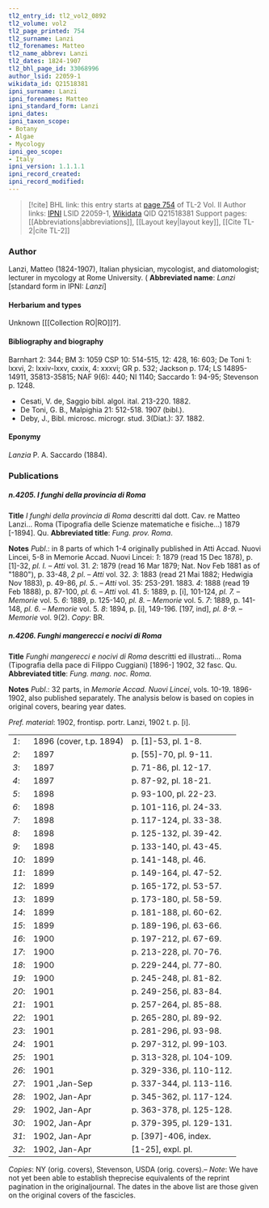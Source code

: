 ```yaml
---
tl2_entry_id: tl2_vol2_0892
tl2_volume: vol2
tl2_page_printed: 754
tl2_surname: Lanzi
tl2_forenames: Matteo
tl2_name_abbrev: Lanzi
tl2_dates: 1824-1907
tl2_bhl_page_id: 33068996
author_lsid: 22059-1
wikidata_id: Q21518381
ipni_surname: Lanzi
ipni_forenames: Matteo
ipni_standard_form: Lanzi
ipni_dates: 
ipni_taxon_scope: 
- Botany
- Algae
- Mycology
ipni_geo_scope: 
- Italy
ipni_version: 1.1.1.1
ipni_record_created: 
ipni_record_modified:
---
```


> [!cite] BHL link: this entry starts at [page 754](https://www.biodiversitylibrary.org/page/33068996) of TL-2 Vol. II
> Author links: [IPNI](https://www.ipni.org/a/22059-1) LSID 22059-1, [Wikidata](https://www.wikidata.org/wiki/Q21518381) QID Q21518381
> Support pages: [[Abbreviations|abbreviations]], [[Layout key|layout key]], [[Cite TL-2|cite TL-2]]

### Author

Lanzi, Matteo (1824-1907), Italian physician, mycologist, and diatomologist; lecturer in mycology at Rome University. (
**Abbreviated name**: *Lanzi* \[standard form in IPNI: *Lanzi*\]

#### Herbarium and types

Unknown \[[[Collection RO|RO]]?\].

#### Bibliography and biography

Barnhart 2: 344; BM 3: 1059 CSP 10: 514-515, 12: 428, 16: 603; De Toni 1: lxxvi, 2: lxxiv-lxxv, cxxix, 4: xxxvi; GR p. 532; Jackson p. 174; LS 14895-14911, 35813-35815; NAF 9(6): 440; NI 1140; Saccardo 1: 94-95; Stevenson p. 1248.
- Cesati, V. de, Saggio bibl. algol. ital. 213-220. 1882.
- De Toni, G. B., Malpighia 21: 512-518. 1907 (bibl.).
- Deby, J., Bibl. microsc. microgr. stud. 3(Diat.): 37. 1882.

#### Eponymy

*Lanzia* P. A. Saccardo (1884).

### Publications

##### n.4205. I funghi della provincia di Roma

**Title**
*I funghi della provincia di Roma* descritti dal dott. Cav. re Matteo Lanzi... Roma (Tipografia delle Scienze matematiche e fisiche...) 1879 \[-1894\]. Qu.
**Abbreviated title**: *Fung. prov. Roma*.

**Notes**
*Publ*.: in 8 parts of which 1-4 originally published in Atti Accad. Nuovi Lincei, 5-8 in Memorie Accad. Nuovi Lincei:
*1*: 1879 (read 15 Dec 1878), p. \[1\]-32, *pl. I.* – *Atti* vol. 31.
*2*: 1879 (read 16 Mar 1879; Nat. Nov Feb 1881 as of "1880"), p. 33-48, *2 pl*. – *Atti* vol. 32.
*3*: 1883 (read 21 Mai 1882; Hedwigia Nov 1883), p. 49-86, *pl. 5.*. – *Atti* vol. 35: 253-291. 1883.
*4*: 1888 (read 19 Feb 1888), p. 87-100, *pl. 6.* – *Atti* vol. 41.
*5*: 1889, p. \[i\], 101-124, *pl. 7.* – *Memorie* vol. 5.
*6*: 1889, p. 125-140, *pl. 8.* – *Memorie* vol. 5.
*7*: 1889, p. 141-148, *pl. 6.* – *Memorie* vol. 5.
*8*: 1894, p. \[i\], 149-196. \[197, ind\], *pl. 8-9.* – *Memorie* vol. 9(2).
*Copy*: BR.

##### n.4206. Funghi mangerecci e nocivi di Roma

**Title**
*Funghi mangerecci e nocivi di Roma* descritti ed illustrati... Roma (Tipografia della pace di Filippo Cuggiani) \[1896-\] 1902, 32 fasc. Qu.
**Abbreviated title**: *Fung. mang. noc. Roma*.

**Notes**
*Publ*.: 32 parts, in *Memorie Accad. Nuovi Lincei*, vols. 10-19. 1896-1902, also published separately. The analysis below is based on copies in original covers, bearing year dates.

*Pref. material*: 1902, frontisp. portr. Lanzi, 1902 t. p. \[i\].

| | | |
|---|---|---|
|*1*:	|1896 (cover, t.p. 1894)	|p. \[1\]-53, pl. 1-8.
|*2*:	|1897	|p. \[55\]-70, pl. 9-11.
|*3*:	|1897	|p. 71-86, pl. 12-17.
|*4*:	|1897	|p. 87-92, pl. 18-21.
|*5*:	|1898	|p. 93-100, pl. 22-23.
|*6*:	|1898	|p. 101-116, pl. 24-33.
|*7*:	|1898	|p. 117-124, pl. 33-38.
|*8*:	|1898	|p. 125-132, pl. 39-42.
|*9*:	|1898	|p. 133-140, pl. 43-45.
|*10*:	|1899	|p. 141-148, pl. 46.
|*11*:	|1899	|p. 149-164, pl. 47-52.
|*12*:	|1899	|p. 165-172, pl. 53-57.
|*13*:	|1899	|p. 173-180, pl. 58-59.
|*14*:	|1899	|p. 181-188, pl. 60-62.
|*15*:	|1899	|p. 189-196, pl. 63-66.
|*16*:	|1900	|p. 197-212, pl. 67-69.
|*17*:	|1900	|p. 213-228, pl. 70-76.
|*18*:	|1900	|p. 229-244, pl. 77-80.
|*19*:	|1900	|p. 245-248, pl. 81-82.
|*20*:	|1901	|p. 249-256, pl. 83-84.
|*21*:	|1901	|p. 257-264, pl. 85-88.
|*22*:	|1901	|p. 265-280, pl. 89-92.
|*23*:	|1901	|p. 281-296, pl. 93-98.
|*24*:	|1901	|p. 297-312, pl. 99-103.
|*25*:	|1901	|p. 313-328, pl. 104-109.
|*26*:	|1901	|p. 329-336, pl. 110-112.
|*27*:	|1901 ,Jan-Sep	|p. 337-344, pl. 113-116.
|*28*:	|1902, Jan-Apr	|p. 345-362, pl. 117-124.
|*29*:	|1902, Jan-Apr	|p. 363-378, pl. 125-128.
|*30*:	|1902, Jan-Apr	|p. 379-395, pl. 129-131.
|*31*:	|1902, Jan-Apr	|p. \[397\]-406, index.
|*32*:	|1902, Jan-Apr	|\[1-25\], expl. pl.

*Copies*: NY (orig. covers), Stevenson, USDA (orig. covers).– *Note*: We have not yet been able to establish theprecise equivalents of the reprint pagination in the originaljournal. The dates in the above list are those given on the original covers of the fascicles.

